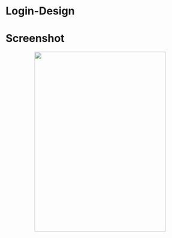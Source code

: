 # Login-Design
# Screenshot
<p align="center">
 <img src="https://user-images.githubusercontent.com/112925756/188705623-2bf453b7-d14a-42d2-ba8e-c3c71689b0a4.jpg" width="350" height="480" />
 

